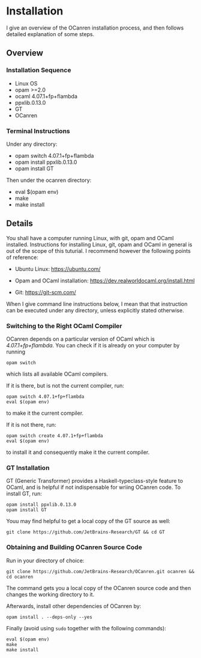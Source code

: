# Installation

I give an overview of the OCanren installation process, and then follows detailed
explanation of some steps.

## Overview

### Installation Sequence

- Linux OS
- opam >=2.0
- ocaml 4.07.1+fp+flambda
- ppxlib.0.13.0
- GT
- OCanren

### Terminal Instructions

Under any directory:

- opam switch 4.07.1+fp+flambda
- opam install ppxlib.0.13.0 
- opam install GT

Then under the ocanren directory:

- eval $(opam env)
- make
- make install

## Details

You shall have a computer running Linux, with git, opam and OCaml installed. Instructions for
installing Linux, git, opam and OCaml in general is out of the scope of this tuturial. I recommend
however the following points of reference:

- Ubuntu Linux: https://ubuntu.com/

- Opam and OCaml installation: https://dev.realworldocaml.org/install.html

- Git: https://git-scm.com/

When I give command line instructions below, I mean that that instruction can be executed under
any directory, unless explicitly stated otherwise. 

### Switching to the Right OCaml Compiler

OCanren depends on a particular version of OCaml which is _4.07.1+fp+flambda_. You can check
if it is already on your computer by running
```
opam switch
```
which lists all available OCaml compilers.

If it is there, but is not the current compiler, run:
```
opam switch 4.07.1+fp+flambda
eval $(opam env)
```
to make it the current compiler.

If it is not there, run:
```
opam switch create 4.07.1+fp+flambda
eval $(opam env)
```
to install it and consequently make it the current compiler.


### GT Installation

 GT (Generic Transformer)  provides a Haskell-typeclass-style
feature to OCaml, and is helpful if not indispensable for wriing OCanren code. To install
GT, run:
```
opam install ppxlib.0.13.0 
opam install GT
```

Youu may find helpful to get a local copy of the GT source as well:
```
git clone https://github.com/JetBrains-Research/GT && cd GT
```

### Obtaining and Building OCanren Source Code

Run in your directory of choice:
```
git clone https://github.com/JetBrains-Research/OCanren.git ocanren && cd ocanren
```
The command gets you a local copy of the OCanren source code and then changes
the working directory to it.


Afterwards, install other dependencies of OCanren by:
```
opam install . --deps-only --yes
```

Finally (avoid using `sudo` together with the following commands):
```
eval $(opam env)
make
make install
```
  